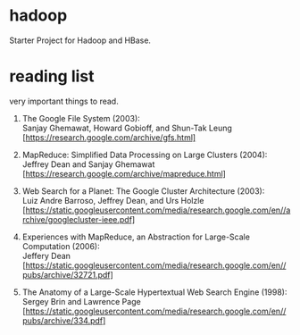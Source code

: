 # hadoop
Starter Project for Hadoop and HBase.

# reading list
very important things to read.

1) The Google File System (2003):  
Sanjay Ghemawat, Howard Gobioff, and Shun-Tak Leung  
[https://research.google.com/archive/gfs.html]  

2) MapReduce: Simplified Data Processing on Large Clusters (2004):  
Jeffrey Dean and Sanjay Ghemawat  
[https://research.google.com/archive/mapreduce.html]  

3) Web Search for a Planet: The Google Cluster Architecture (2003):  
Luiz Andre Barroso, Jeffrey Dean, and Urs Holzle  
[https://static.googleusercontent.com/media/research.google.com/en//archive/googlecluster-ieee.pdf]  

4) Experiences with MapReduce, an Abstraction for Large-Scale Computation (2006):  
Jeffery Dean  
[https://static.googleusercontent.com/media/research.google.com/en//pubs/archive/32721.pdf]  

5) The Anatomy of a Large-Scale Hypertextual Web Search Engine (1998):  
Sergey Brin and Lawrence Page  
[https://static.googleusercontent.com/media/research.google.com/en//pubs/archive/334.pdf]
